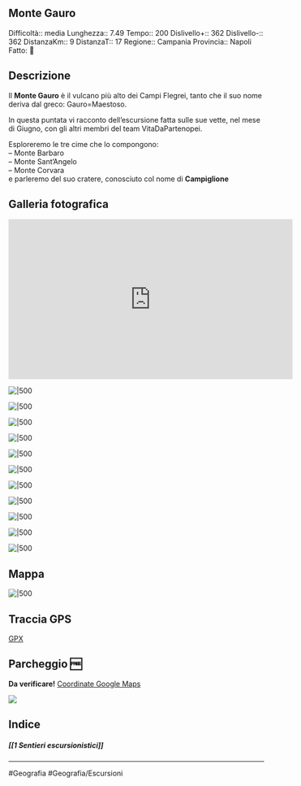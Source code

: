 ## Monte Gauro
Difficoltà:: media 
Lunghezza::  7.49
Tempo:: 200
Dislivello+:: 362
Dislivello-:: 362
DistanzaKm:: 9
DistanzaT:: 17
Regione:: Campania
Provincia:: Napoli
Fatto: 🔴

## Descrizione


Il **Monte Gauro** è il vulcano più alto dei Campi Flegrei, tanto che il suo nome deriva dal greco: Gauro=Maestoso.

In questa puntata vi racconto dell’escursione fatta sulle sue vette, nel mese di Giugno, con gli altri membri del team VitaDaPartenopei.

Esploreremo le tre cime che lo compongono:  
– Monte Barbaro  
– Monte Sant’Angelo  
– Monte Corvara  
e parleremo del suo cratere, conosciuto col nome di **Campiglione**

## Galleria fotografica
<iframe width="560" height="315" src="https://www.youtube.com/embed/b9pc1wsRMwo" title="YouTube video player" frameborder="0" allow="accelerometer; autoplay; clipboard-write; encrypted-media; gyroscope; picture-in-picture; web-share" allowfullscreen></iframe>


![|500](https://i.imgur.com/hWSchVd.jpg)



![|500](https://i.imgur.com/8EZJefC.jpg)

![|500](https://i.imgur.com/fldI5JE.jpg)

![|500](https://i.imgur.com/SFcKBF7.jpg)

![|500](https://i.imgur.com/z3JF8Gg.jpg)

![|500](https://i.imgur.com/ssQqSKh.jpg)

![|500](https://i.imgur.com/BIVPQHH.jpg)

![|500](https://i.imgur.com/oTVt1Yu.jpg)

![|500](https://i.imgur.com/6EzvWz4.jpg)

![|500](https://i.imgur.com/GjhZked.jpg)

![|500](https://i.imgur.com/ECSG6eE.jpg)


## Mappa 
![|500](https://i.imgur.com/ce5FVqS.jpg)

## Traccia GPS
[GPX](https://drive.google.com/file/d/1rEAMNm2vtaWuEHfxF-SohAzVpIX6bXkD/view?usp=share_link)

## Parcheggio 🆓
**Da verificare!**
[Coordinate Google Maps](https://goo.gl/maps/T7PPwzTEUGhE3ugE6)

![](https://i.imgur.com/ot0DrOu.png)

## Indice
##### [[1 Sentieri escursionistici]]
---

#Geografia 
#Geografia/Escursioni 
